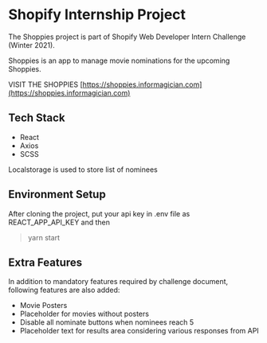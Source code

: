 # Shopify Internship Project

The Shoppies project is part of Shopify Web Developer Intern Challenge (Winter 2021).

Shoppies is an app to manage movie nominations for the upcoming Shoppies.

VISIT THE SHOPPIES
[https://shoppies.informagician.com](https://shoppies.informagician.com)

## Tech Stack
- React
- Axios
- SCSS

Localstorage is used to store list of nominees

## Environment Setup

After cloning the project, put your api key in .env file as REACT_APP_API_KEY and then

> yarn start

## Extra Features

In addition to mandatory features required by challenge document, following features are also added:

- Movie Posters
- Placeholder for movies without posters
- Disable all nominate buttons when nominees reach 5
- Placeholder text for results area considering various responses from API